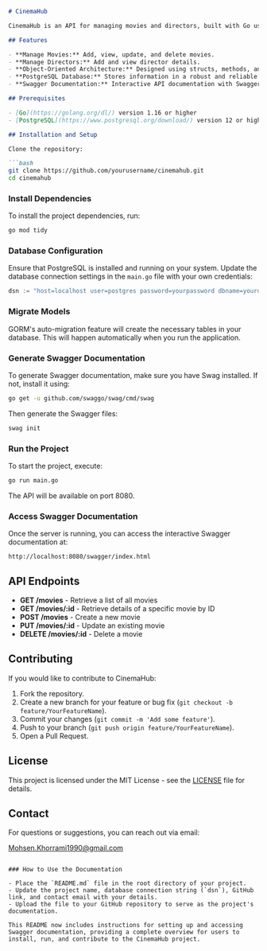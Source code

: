 
```markdown
# CinemaHub

CinemaHub is an API for managing movies and directors, built with Go using the Gin framework, GORM for PostgreSQL database interaction, and Swagger for API documentation.

## Features

- **Manage Movies:** Add, view, update, and delete movies.
- **Manage Directors:** Add and view director details.
- **Object-Oriented Architecture:** Designed using structs, methods, and interfaces for an object-oriented approach.
- **PostgreSQL Database:** Stores information in a robust and reliable PostgreSQL database.
- **Swagger Documentation:** Interactive API documentation with Swagger UI.

## Prerequisites

- [Go](https://golang.org/dl/) version 1.16 or higher
- [PostgreSQL](https://www.postgresql.org/download/) version 12 or higher

## Installation and Setup

Clone the repository:

```bash
git clone https://github.com/yourusername/cinemahub.git
cd cinemahub
```

### Install Dependencies

To install the project dependencies, run:

```bash
go mod tidy
```

### Database Configuration

Ensure that PostgreSQL is installed and running on your system. Update the database connection settings in the `main.go` file with your own credentials:

```go
dsn := "host=localhost user=postgres password=yourpassword dbname=yourdb port=5432 sslmode=disable TimeZone=Asia/Tehran"
```

### Migrate Models

GORM's auto-migration feature will create the necessary tables in your database. This will happen automatically when you run the application.

### Generate Swagger Documentation

To generate Swagger documentation, make sure you have Swag installed. If not, install it using:

```bash
go get -u github.com/swaggo/swag/cmd/swag
```

Then generate the Swagger files:

```bash
swag init
```

### Run the Project

To start the project, execute:

```bash
go run main.go
```

The API will be available on port 8080.

### Access Swagger Documentation

Once the server is running, you can access the interactive Swagger documentation at:

```
http://localhost:8080/swagger/index.html
```

## API Endpoints

- **GET /movies** - Retrieve a list of all movies
- **GET /movies/:id** - Retrieve details of a specific movie by ID
- **POST /movies** - Create a new movie
- **PUT /movies/:id** - Update an existing movie
- **DELETE /movies/:id** - Delete a movie

## Contributing

If you would like to contribute to CinemaHub:

1. Fork the repository.
2. Create a new branch for your feature or bug fix (`git checkout -b feature/YourFeatureName`).
3. Commit your changes (`git commit -m 'Add some feature'`).
4. Push to your branch (`git push origin feature/YourFeatureName`).
5. Open a Pull Request.

## License

This project is licensed under the MIT License - see the [LICENSE](./LICENSE) file for details.

## Contact

For questions or suggestions, you can reach out via email:

[Mohsen.Khorrami1990@gmail.com](mailto:Mohsen.Khorrami1990@gmail.com)
```

### How to Use the Documentation

- Place the `README.md` file in the root directory of your project.
- Update the project name, database connection string (`dsn`), GitHub link, and contact email with your details.
- Upload the file to your GitHub repository to serve as the project's documentation.

This README now includes instructions for setting up and accessing Swagger documentation, providing a complete overview for users to install, run, and contribute to the CinemaHub project.